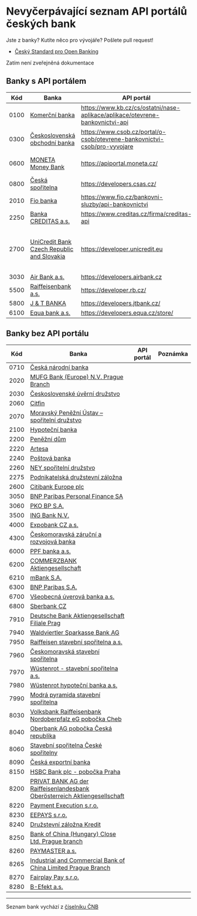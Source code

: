 # Nevyčerpávající seznam API portálů českých bank

Jste z banky? Kutíte něco pro vývojáře? Pošlete pull request!

- [Český Standard pro Open Banking ](https://www.czech-ba.cz/cs/aktivity/standardy/cesky-standard-pro-open-banking)

Zatím není zveřejněná dokumentace

## Banky s API portálem

| Kód | Banka | API portál | Poznámka |
| --- | --- | --- | --- |
| 0100 | [Komerční banka](https://www.kb.cz) | https://www.kb.cz/cs/ostatni/nase-aplikace/aplikace/otevrene-bankovnictvi-api | Zatím není zveřejněná dokumentace |
| 0300 | [Československá obchodní banka](https://www.csob.cz) | https://www.csob.cz/portal/o-csob/otevrene-bankovnictvi-csob/pro-vyvojare | Zatím není zveřejněná dokumentace |
| 0600 | [MONETA Money Bank](https://www.moneta.czv) | https://apiportal.moneta.cz/ | Zatím není zveřejněná dokumentace |
| 0800 | [Česká spořitelna](https://www.csas.cz) | https://developers.csas.cz/ | |
| 2010 | [Fio banka](https://www.fio.cz) | https://www.fio.cz/bankovni-sluzby/api-bankovnictvi | |
| 2250 | [Banka CREDITAS a.s.](https://www.creditas.cz) | https://www.creditas.cz/firma/creditas-api | |
| 2700 | [UniCredit Bank Czech Republic and Slovakia](https://www.unicredit.cz) | https://developer.unicredit.eu | Zřejmě globální portál, který ale explicitně uvádí CZ pobočku |
| 3030 | [Air Bank a.s.](https://www.airbank.cz) | https://developers.airbank.cz | |
| 5500 | [Raiffeisenbank a.s.](https://www.rb.cz) | https://developer.rb.cz/ | |
| 5800 | [J & T BANKA](https://www.jtbank.cz) | https://developers.jtbank.cz/ | |
| 6100 | [Equa bank a.s.](https://www.equabank.cz) | https://developers.equa.cz/store/ | |

## Banky bez API portálu

| Kód | Banka | API portál | Poznámka |
| --- | --- | --- | --- |
| 0710 | [Česká národní banka](https://www.cnb.cz) | |
| 2020 | [MUFG Bank (Europe) N.V. Prague Branch](http://www.bk.mufg.jp/global/globalnetwork/emea/prague.html) | |
| 2030 | [Československé úvěrní družstvo](https://www.csud.eu/) | |
| 2060 | [Citfin](https://www.citfin.cz/) | |
| 2070 | [Moravský Peněžní Ústav – spořitelní družstvo](https://www.mpu.cz/) | |
| 2100 | [Hypoteční banka](https://www.hypotecnibanka.cz/) | |
| 2200 | [Peněžní dům](http://www.peneznidum.cz/) | |
| 2220 | [Artesa](https://www.artesa.cz) | |
| 2240 | [Poštová banka](https://www.postovabanka.sk/cz/) | |
| 2260 | [NEY spořitelní družstvo](https://www.ney.cz/) | |
| 2275 | [Podnikatelská družstevní záložna](http://www.penezniustav.cz/) | |
| 2600 | [Citibank Europe plc](http://www.citibank.cz) | |
| 3050 | [BNP Paribas Personal Finance SA](http://www.bnpparibas.cz/) | |
| 3060 | [PKO BP S.A.](https://www.pkobp.pl/pkobppl-en/international-banking/czech-branch/) | |
| 3500 | [ING Bank N.V.](http://www.ingbank.cz) | |
| 4000 | [Expobank CZ a.s.](https://www.expobank.cz/) | |
| 4300 | [Českomoravská záruční a rozvojová banka](https://www.cmzrb.cz/) | |
| 6000 | [PPF banka a.s.](https://www.ppfbanka.cz/) | |
| 6200 | [COMMERZBANK Aktiengesellschaft](https://www.commerzbank.cz/) | |
| 6210 | [mBank S.A.](https://www.mbank.cz) | |
| 6300 | [BNP Paribas S.A.](http://www.bnpparibas.cz/) | | |
| 6700 | [Všeobecná úverová banka a.s.](http://www.vub.cz) | |
| 6800 | [Sberbank CZ](https://www.sberbankcz.cz/) | |
| 7910 | [Deutsche Bank Aktiengesellschaft Filiale Prag](https://www.db.com/czechrepublic/) | |
| 7940 | [Waldviertler Sparkasse Bank AG](https://www.wspk.cz/) | |
| 7950 | [Raiffeisen stavební spořitelna a.s.](https://www.rsts.cz/) | |
| 7960 | [Českomoravská stavební spořitelna](https://www.cmss.cz/) | |
| 7970 | [Wüstenrot - stavební spořitelna a.s.](https://www.wuestenrot.cz/) | |
| 7980 | [Wüstenrot hypoteční banka a.s.](https://www.wuestenrot.cz/) | |
| 7990 | [Modrá pyramida stavební spořitelna](https://www.modrapyramida.cz/) | |
| 8030 | [Volksbank Raiffeisenbank Nordoberpfalz eG pobočka Cheb](http://www.vr-nopf.cz/) | |
| 8040 | [Oberbank AG pobočka Česká republika](https://www.oberbank.cz/) | |
| 8060 | [Stavební spořitelna České spořitelny](https://www.burinka.cz/) | |
| 8090 | [Česká exportní banka](https://www.ceb.cz) | |
| 8150 | [HSBC Bank plc - pobočka Praha](http://www.hsbc.cz/) | |
| 8200 | [PRIVAT BANK AG der Raiffeisenlandesbank Oberösterreich Aktiengesellschaft](https://www.privatbank.at/eBusiness/01_template1/1199065680270660255-1199067790978653034_1206035587291261039_1207865949009465887-1207865321147647686-NA-4-NA-NA-NA.html) | |
| 8220 | [Payment Execution s.r.o.](http://payment-execution.com/) | |
| 8230 | [EEPAYS s.r.o.](http://eepaysystem.com/) | |
| 8240 | [Družstevní záložna Kredit](http://www.dzk.cz/) | |
| 8250 | [Bank of China (Hungary) Close Ltd. Prague branch](http://www.bankofchina.com/hu/sub_en/aboutus/ab3/201701/t20170115_8450165.html) | |
| 8260 | [PAYMASTER a.s.](https://saifu.ai/) | |
| 8265 | [Industrial and Commercial Bank of China Limited Prague Branch](http://www.icbc.com.cn/ICBC/%E6%B5%B7%E5%A4%96%E5%88%86%E8%A1%8C/%E5%B8%83%E6%8B%89%E6%A0%BC%E7%BD%91%E7%AB%99/CZ/%E5%AE%A2%E6%88%B7%E6%9C%8D%E5%8A%A1/%E6%9C%8D%E5%8A%A1%E5%85%AC%E5%91%8A/) | |
| 8270 | [Fairplay Pay s.r.o.](https://fpay.online/) | |
| 8280 | [B-Efekt a.s.](http://www.b-efekt.cz/) | |

---
Seznam bank vychází z [číselníku ČNB](https://www.cnb.cz/cs/platebni_styk/ucty_kody_bank)